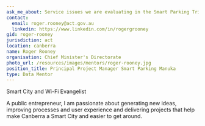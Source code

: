 ```yaml
---
ask_me_about: Service issues we are evaluating in the Smart Parking Trial in Manuka with 460 bays sensors and real time data
contact:
  email: roger.rooney@act.gov.au
  linkedin: https://www.linkedin.com/in/rogergrooney
gid: roger-rooney
jurisdiction: act
location: canberra
name: Roger Rooney
organisation: Chief Minister's Directorate
photo_url: /resources/images/mentors/roger-rooney.jpg
position_title: Principal Project Manager Smart Parking Manuka
type: Data Mentor
---
```


Smart City and Wi-Fi Evangelist 

A public entrepreneur, I am passionate about generating new ideas, improving processes and user experience and delivering projects that help make Canberra a Smart City and easier to get around.